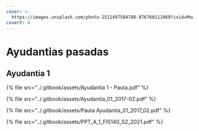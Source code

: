 ```yaml
---
cover: >-
  https://images.unsplash.com/photo-1511497584788-876760111969?ixid=MnwxMjA3fDB8MHxwaG90by1wYWdlfHx8fGVufDB8fHx8&ixlib=rb-1.2.1&auto=format&fit=crop&w=3432&q=80
coverY: 0
---
```


# Ayudantias pasadas

## Ayudantia 1

{% file src="../.gitbook/assets/Ayudantia 1 - Pauta.pdf" %}

{% file src="../.gitbook/assets/Ayudantía_01_2017-02.pdf" %}

{% file src="../.gitbook/assets/Pauta Ayudantía_01_2017_02.pdf" %}

{% file src="../.gitbook/assets/PPT_A_1_FIS140_S2_2021.pdf" %}
